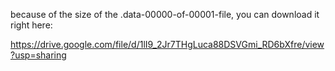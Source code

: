 because of the size of the .data-00000-of-00001-file, you can download it right here:

https://drive.google.com/file/d/1lI9_2Jr7THgLuca88DSVGmi_RD6bXfre/view?usp=sharing
